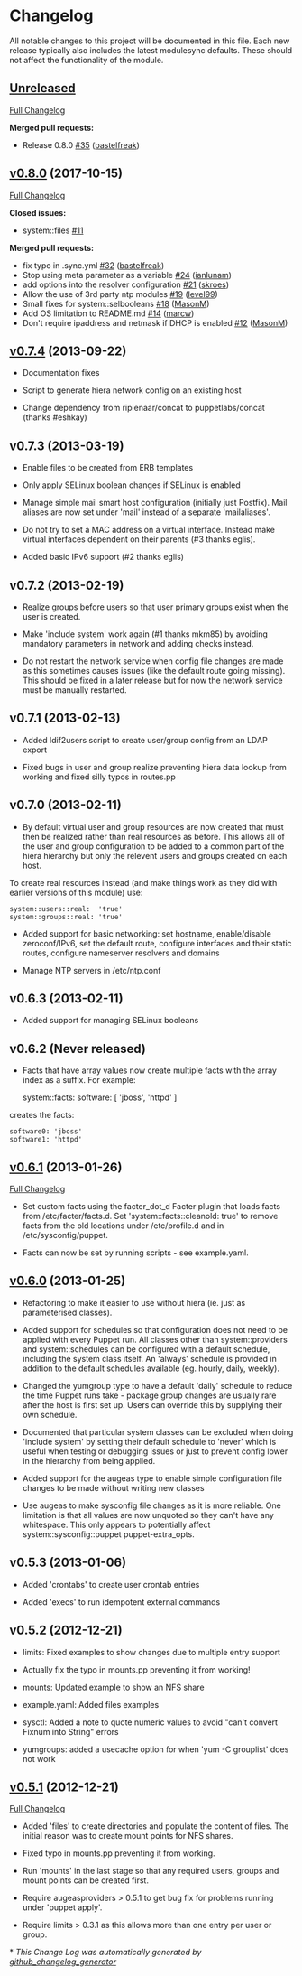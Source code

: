 # Changelog

All notable changes to this project will be documented in this file.
Each new release typically also includes the latest modulesync defaults.
These should not affect the functionality of the module.

## [Unreleased](https://github.com/voxpupuli/puppet-system/tree/HEAD)

[Full Changelog](https://github.com/voxpupuli/puppet-system/compare/v0.8.0...HEAD)

**Merged pull requests:**

- Release 0.8.0 [\#35](https://github.com/voxpupuli/puppet-system/pull/35) ([bastelfreak](https://github.com/bastelfreak))

## [v0.8.0](https://github.com/voxpupuli/puppet-system/tree/v0.8.0) (2017-10-15)

[Full Changelog](https://github.com/voxpupuli/puppet-system/compare/v0.7.4...v0.8.0)

**Closed issues:**

- system::files [\#11](https://github.com/voxpupuli/puppet-system/issues/11)

**Merged pull requests:**

- fix typo in .sync.yml [\#32](https://github.com/voxpupuli/puppet-system/pull/32) ([bastelfreak](https://github.com/bastelfreak))
- Stop using meta parameter as a variable [\#24](https://github.com/voxpupuli/puppet-system/pull/24) ([ianlunam](https://github.com/ianlunam))
- add options into the resolver configuration [\#21](https://github.com/voxpupuli/puppet-system/pull/21) ([skroes](https://github.com/skroes))
- Allow the use of 3rd party ntp modules [\#19](https://github.com/voxpupuli/puppet-system/pull/19) ([level99](https://github.com/level99))
- Small fixes for system::selbooleans [\#18](https://github.com/voxpupuli/puppet-system/pull/18) ([MasonM](https://github.com/MasonM))
- Add OS limitation to README.md [\#14](https://github.com/voxpupuli/puppet-system/pull/14) ([marcw](https://github.com/marcw))
- Don't require ipaddress and netmask if DHCP is enabled [\#12](https://github.com/voxpupuli/puppet-system/pull/12) ([MasonM](https://github.com/MasonM))

## [v0.7.4](https://github.com/voxpupuli/puppet-system/tree/v0.7.4) (2013-09-22)

* Documentation fixes

* Script to generate hiera network config on an existing host

* Change dependency from ripienaar/concat to puppetlabs/concat (thanks #eshkay)

## v0.7.3 (2013-03-19)

* Enable files to be created from ERB templates

* Only apply SELinux boolean changes if SELinux is enabled

* Manage simple mail smart host configuration (initially just Postfix).  Mail
aliases are now set under 'mail' instead of a separate 'mailaliases'.

* Do not try to set a MAC address on a virtual interface. Instead make virtual
interfaces dependent on their parents (#3 thanks eglis).

* Added basic IPv6 support (#2 thanks eglis)

## v0.7.2 (2013-02-19)

* Realize groups before users so that user primary groups exist when the user
is created.

* Make 'include system' work again (#1 thanks mkm85) by avoiding mandatory
parameters in network and adding checks instead.

* Do not restart the network service when config file changes are made as this
sometimes causes issues (like the default route going missing).  This should
be fixed in a later release but for now the network service must be manually
restarted.

## v0.7.1 (2013-02-13)

* Added ldif2users script to create user/group config from an LDAP export

* Fixed bugs in user and group realize preventing hiera data lookup from
working and fixed silly typos in routes.pp

## v0.7.0 (2013-02-11)

* By default virtual user and group resources are now created that must then
be realized rather than real resources as before.  This allows all of the user
and group configuration to be added to a common part of the hiera hierarchy
but only the relevent users and groups created on each host.

To create real resources instead (and make things work as they did with
earlier versions of this module) use:

    system::users::real:  'true'
    system::groups::real: 'true'

* Added support for basic networking: set hostname, enable/disable
zeroconf/IPv6, set the default route, configure interfaces and their static
routes, configure nameserver resolvers and domains

* Manage NTP servers in /etc/ntp.conf

## v0.6.3 (2013-02-11)

* Added support for managing SELinux booleans

## v0.6.2 (Never released)

* Facts that have array values now create multiple facts with the array index
as a suffix.  For example:

    system::facts:
      software: [ 'jboss', 'httpd' ]

creates the facts:

    software0: 'jboss'
    software1: 'httpd'

## [v0.6.1](https://github.com/voxpupuli/puppet-system/tree/v0.6.1) (2013-01-26)
[Full Changelog](https://github.com/voxpupuli/puppet-system/compare/v0.6.0...v0.6.1)

* Set custom facts using the facter_dot_d Facter plugin that loads facts from
/etc/facter/facts.d.  Set 'system::facts::cleanold: true' to remove facts from
the old locations under /etc/profile.d and in /etc/sysconfig/puppet.

* Facts can now be set by running scripts - see example.yaml.

## [v0.6.0](https://github.com/voxpupuli/puppet-system/tree/v0.6.0) (2013-01-25)

* Refactoring to make it easier to use without hiera (ie. just as
parameterised classes).

* Added support for schedules so that configuration does not need to be
applied with every Puppet run.  All classes other than system::providers and
system::schedules can be configured with a default schedule, including the
system class itself.  An 'always' schedule is provided in addition to the
default schedules available (eg. hourly, daily, weekly).

* Changed the yumgroup type to have a default 'daily' schedule to reduce the
time Puppet runs take - package group changes are usually rare after the host
is first set up.  Users can override this by supplying their own schedule.

* Documented that particular system classes can be excluded when doing
'include system' by setting their default schedule to 'never' which is useful
when testing or debugging issues or just to prevent config lower in the
hierarchy from being applied.

* Added support for the augeas type to enable simple configuration file
changes to be made without writing new classes

* Use augeas to make sysconfig file changes as it is more reliable.  One
limitation is that all values are now unquoted so they can't have any
whitespace. This only appears to potentially affect system::sysconfig::puppet
puppet-extra_opts.

## v0.5.3 (2013-01-06)

* Added 'crontabs' to create user crontab entries

* Added 'execs' to run idempotent external commands

## v0.5.2 (2012-12-21)

* limits: Fixed examples to show changes due to multiple entry support

* Actually fix the typo in mounts.pp preventing it from working!

* mounts: Updated example to show an NFS share

* example.yaml: Added files examples

* sysctl: Added a note to quote numeric values to avoid "can't convert Fixnum
into String" errors

* yumgroups: added a usecache option for when 'yum -C grouplist' does not work

## [v0.5.1](https://github.com/voxpupuli/puppet-system/tree/v0.5.1) (2012-12-21)
[Full Changelog](https://github.com/voxpupuli/puppet-system/compare/v0.5.0...v0.5.1)

* Added 'files' to create directories and populate the content of files.  The
initial reason was to create mount points for NFS shares.

* Fixed typo in mounts.pp preventing it from working.

* Run 'mounts' in the last stage so that any required users, groups and mount
points can be created first.

* Require augeasproviders > 0.5.1 to get bug fix for problems running under
'puppet apply'.

* Require limits > 0.3.1 as this allows more than one entry per user or group.


\* *This Change Log was automatically generated by [github_changelog_generator](https://github.com/skywinder/Github-Changelog-Generator)*